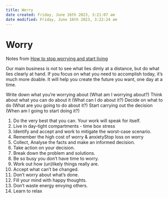 ```yaml
---
title: Worry
date created: Friday, June 16th 2023, 3:21:07 am
date modified: Friday, June 16th 2023, 3:22:24 am
---
```


# Worry

Notes from [How to stop worrying and start living](https://www.goodreads.com/book/show/4866.How_to_Stop_Worrying_and_Start_Living)

Our main business is not to see what lies dimly at a distance, but do what lies clearly at hand. If you focus on what you need to accomplish today, it’s much more doable. It will help you create the future you want, one day at a time.

Write down what you’re worrying about (What am I worrying about?) Think about what you can do about it (What can I do about it?) Decide on what to do (What are you going to do about it?) Start carrying out the decision (When am I going to start doing it?)

1. Do the very best that you can. Your work will speak for itself.
2. Live in day-tight compartments - time box stress
3. Identify and accept and work to mitigate the worst-case scenario.
4. Remember the high cost of worry & anxietyStop loss on worry
5. Collect, Analyse the facts and make an informed decision.
6. Take action on your decision.
7. Break down the problem and solutions.
8. Be so busy you don’t have time to worry.
9. Work out how (un)likely things really are.
10. Accept what can’t be changed.
11. Don’t worry about what’s done.
12. Fill your mind with happy thoughts.
13. Don’t waste energy envying others.
14. Learn to relax
